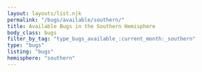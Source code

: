 ```yaml
---
layout: layouts/list.njk
permalink: "/bugs/available/southern/"
title: Available Bugs in the Southern Hemisphere
body_class: bugs
filter_by_tag: "type_bugs_available_:current_month:_southern"
type: "bugs"
listing: "bugs"
hemisphere: "southern"
---
```

